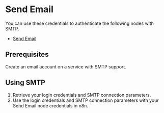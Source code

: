 # Send Email

You can use these credentials to authenticate the following nodes with SMTP.
- [Send Email](/workflow/integrations/core-nodes/n8n-nodes-base.sendEmail/)

## Prerequisites

Create an email account on a service with SMTP support. 

## Using SMTP

1. Retrieve your login credentials and SMTP connection parameters.
2. Use the login credentials and SMTP connection parameters with your Send Email node credentials in n8n.
